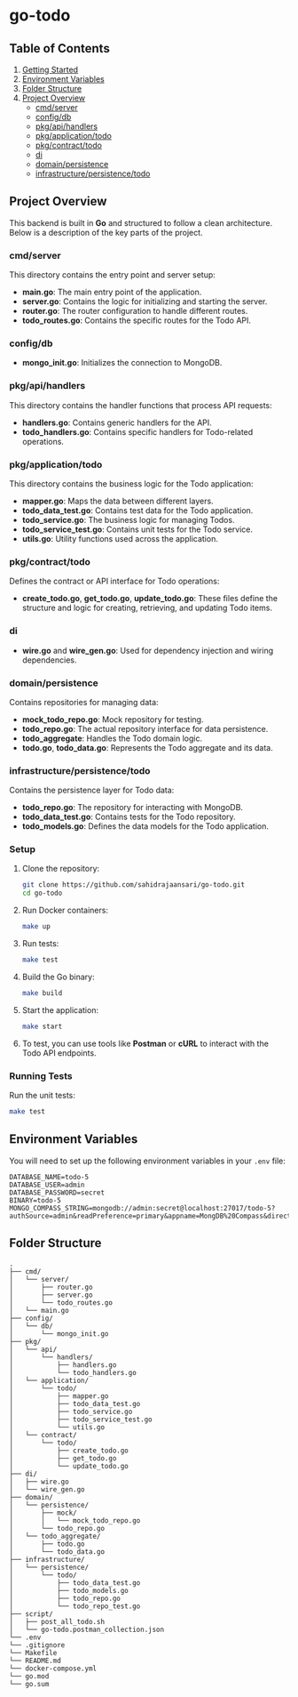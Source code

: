 # go-todo

## Table of Contents
1. [Getting Started](#getting-started)
2. [Environment Variables](#environment-variables)
3. [Folder Structure](#folder-structure)
4. [Project Overview](#project-overview)
    - [cmd/server](#cmdserver)
    - [config/db](#configdb)
    - [pkg/api/handlers](#pkgapihandlers)
    - [pkg/application/todo](#pkgapplicationtodo)
    - [pkg/contract/todo](#pkgcontracttodo)
    - [di](#di)
    - [domain/persistence](#domainpersistence)
    - [infrastructure/persistence/todo](#infrastructurepersistencetodo)


## Project Overview

This backend is built in **Go** and structured to follow a clean architecture. Below is a description of the key parts of the project.

### **cmd/server**
This directory contains the entry point and server setup:
- **main.go**: The main entry point of the application.
- **server.go**: Contains the logic for initializing and starting the server.
- **router.go**: The router configuration to handle different routes.
- **todo_routes.go**: Contains the specific routes for the Todo API.

### **config/db**
- **mongo_init.go**: Initializes the connection to MongoDB.

### **pkg/api/handlers**
This directory contains the handler functions that process API requests:
- **handlers.go**: Contains generic handlers for the API.
- **todo_handlers.go**: Contains specific handlers for Todo-related operations.

### **pkg/application/todo**
This directory contains the business logic for the Todo application:
- **mapper.go**: Maps the data between different layers.
- **todo_data_test.go**: Contains test data for the Todo application.
- **todo_service.go**: The business logic for managing Todos.
- **todo_service_test.go**: Contains unit tests for the Todo service.
- **utils.go**: Utility functions used across the application.

### **pkg/contract/todo**
Defines the contract or API interface for Todo operations:
- **create_todo.go**, **get_todo.go**, **update_todo.go**: These files define the structure and logic for creating, retrieving, and updating Todo items.

### **di**
- **wire.go** and **wire_gen.go**: Used for dependency injection and wiring dependencies.

### **domain/persistence**
Contains repositories for managing data:
- **mock_todo_repo.go**: Mock repository for testing.
- **todo_repo.go**: The actual repository interface for data persistence.
- **todo_aggregate**: Handles the Todo domain logic.
- **todo.go**, **todo_data.go**: Represents the Todo aggregate and its data.

### **infrastructure/persistence/todo**
Contains the persistence layer for Todo data:
- **todo_repo.go**: The repository for interacting with MongoDB.
- **todo_data_test.go**: Contains tests for the Todo repository.
- **todo_models.go**: Defines the data models for the Todo application.

### Setup
1. Clone the repository:
   ```bash
   git clone https://github.com/sahidrajaansari/go-todo.git
   cd go-todo
   ```

2. Run Docker containers:
   ```bash
   make up
   ```

3. Run tests:
   ```bash
   make test
   ```

4. Build the Go binary:
   ```bash
   make build
   ```

5. Start the application:
   ```bash
   make start
   ```

6. To test, you can use tools like **Postman** or **cURL** to interact with the Todo API endpoints.

### Running Tests
Run the unit tests:
```bash
make test
```

## Environment Variables

You will need to set up the following environment variables in your `.env` file:

```
DATABASE_NAME=todo-5
DATABASE_USER=admin
DATABASE_PASSWORD=secret
BINARY=todo-5
MONGO_COMPASS_STRING=mongodb://admin:secret@localhost:27017/todo-5?authSource=admin&readPreference=primary&appname=MongDB%20Compass&directConnection=true&ssl=false
```

## Folder Structure

```plaintext
.
├── cmd/
│   └── server/
│       ├── router.go
│       ├── server.go
│       └── todo_routes.go
│   └── main.go
├── config/
│   └── db/
│       └── mongo_init.go
├── pkg/
│   └── api/
│       └── handlers/
│           ├── handlers.go
│           └── todo_handlers.go
│   └── application/
│       └── todo/
│           ├── mapper.go
│           ├── todo_data_test.go
│           ├── todo_service.go
│           ├── todo_service_test.go
│           └── utils.go
│   └── contract/
│       └── todo/
│           ├── create_todo.go
│           ├── get_todo.go
│           └── update_todo.go
├── di/
│   ├── wire.go
│   └── wire_gen.go
├── domain/
│   └── persistence/
│       ├── mock/
│       │   └── mock_todo_repo.go
│       └── todo_repo.go
│   └── todo_aggregate/
│       ├── todo.go
│       └── todo_data.go
├── infrastructure/
│   └── persistence/
│       └── todo/
│           ├── todo_data_test.go
│           ├── todo_models.go
│           ├── todo_repo.go
│           └── todo_repo_test.go
├── script/
│   ├── post_all_todo.sh
│   └── go-todo.postman_collection.json
└── .env
└── .gitignore
└── Makefile
└── README.md
└── docker-compose.yml
└── go.mod
└── go.sum
```

